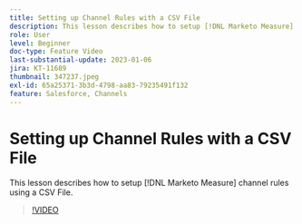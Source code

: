```yaml
---
title: Setting up Channel Rules with a CSV File
description: This lesson describes how to setup [!DNL Marketo Measure] channel rules using a CSV File.
role: User
level: Beginner
doc-type: Feature Video
last-substantial-update: 2023-01-06
jira: KT-11689
thumbnail: 347237.jpeg
exl-id: 65a25371-3b3d-4798-aa83-79235491f132
feature: Salesforce, Channels
---
```

# Setting up Channel Rules with a CSV File

This lesson describes how to setup [!DNL Marketo Measure] channel rules using a CSV File.

>[!VIDEO](https://video.tv.adobe.com/v/347237/?quality=12&learn=on)
